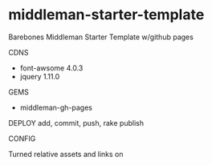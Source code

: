 middleman-starter-template
==========================
Barebones Middleman Starter Template w/github pages

CDNS
- font-awsome 4.0.3
- jquery 1.11.0

GEMS
- middleman-gh-pages

DEPLOY
add, commit, push, rake publish 

CONFIG 

Turned relative assets and links on 
